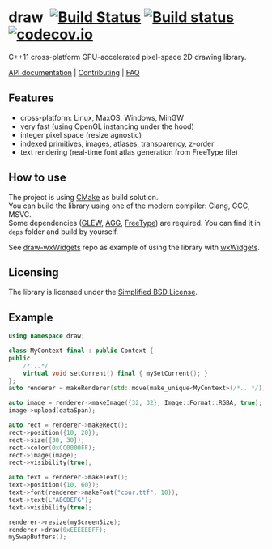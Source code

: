 # draw&nbsp;&nbsp;[![Build Status](https://travis-ci.org/vsergey3d/draw.svg?branch=master)](https://travis-ci.org/vsergey3d/draw)&nbsp;[![Build status](https://ci.appveyor.com/api/projects/status/c2pddl9cch6gkfwa?svg=true)](https://ci.appveyor.com/project/vsergey3d/draw)&nbsp;[![codecov.io](https://codecov.io/github/vsergey3d/draw/coverage.svg?branch=master)](https://codecov.io/github/vsergey3d/draw?branch=master)

C++11 cross-platform GPU-accelerated pixel-space 2D drawing library.

[API documentation](http://vsergey3d.github.io/draw/) | 
[Contributing](https://github.com/vsergey3d/draw/blob/master/CONTRIBUTING.md/) | 
[FAQ](http://stackoverflow.com/questions/tagged/draw-cpp11-lib)

## Features

- cross-platform: Linux, MaxOS, Windows, MinGW
- very fast (using OpenGL instancing under the hood)
- integer pixel space (resize agnostic)
- indexed primitives, images, atlases, transparency, z-order
- text rendering (real-time font atlas generation from FreeType file)

## How to use

The project is using [CMake](http://www.cmake.org/) as build solution.<br/>
You can build the library using one of the modern compiler: Clang, GCC, MSVC.<br/>
Some dependencies ([GLEW](http://glew.sourceforge.net/), [AGG](http://www.antigrain.com/), [FreeType](http://www.freetype.org/)) are required. You can find it in `deps` folder and build by yourself.

See [draw-wxWidgets](https://github.com/vsergey3d/draw-wxWidgets) repo as example of using the library with [wxWidgets](https://www.wxwidgets.org/).

## Licensing

The library is licensed under the [Simplified BSD License](https://github.com/vsergey3d/draw/blob/master/LICENSE).

## Example

```cpp
using namespace draw;

class MyContext final : public Context {
public:
    /*...*/
    virtual void setCurrent() final { mySetCurrent(); }
};
auto renderer = makeRenderer(std::move(make_unique<MyContext>(/*...*/)));

auto image = renderer->makeImage({32, 32}, Image::Format::RGBA, true);
image->upload(dataSpan);

auto rect = renderer->makeRect();
rect->position({10, 20});
rect->size({30, 30});
rect->color(0xCC0000FF);
rect->image(image);
rect->visibility(true);

auto text = renderer->makeText();
text->position({10, 60});
text->font(renderer->makeFont("cour.ttf", 10));
text->text(L"ABCDEFG");
text->visibility(true);

renderer->resize(myScreenSize);
renderer->draw(0xEEEEEEFF);
mySwapBuffers();
```
